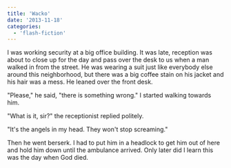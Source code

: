 ```yaml
---
title: 'Wacko'
date: '2013-11-18'
categories:
  - 'flash-fiction'
---
```


I was working security at a big office building. It was late, reception was
about to close up for the day and pass over the desk to us when a man walked in
from the street. He was wearing a suit just like everybody else around this
neighborhood, but there was a big coffee stain on his jacket and his hair was a
mess. He leaned over the front desk.

<!-- truncate -->

"Please," he said, "there is something wrong." I started walking towards him.

"What is it, sir?" the receptionist replied politely.

"It's the angels in my head. They won't stop screaming."

Then he went berserk. I had to put him in a headlock to get him out of here and
hold him down until the ambulance arrived. Only later did I learn this was the
day when God died.
